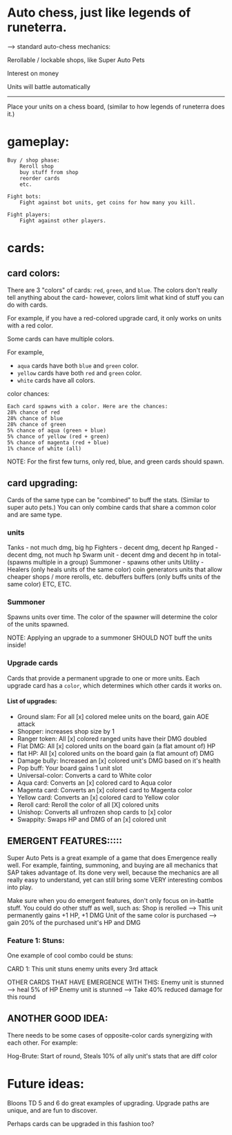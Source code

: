 


# Auto chess, just like legends of runeterra.


--> standard auto-chess mechanics:

Rerollable / lockable shops, like Super Auto Pets

Interest on money

Units will battle automatically

----------------------------------------------------------------------------
Place your units on a chess board, (similar to how legends of runeterra does it.)



# gameplay:
```
Buy / shop phase:
    Reroll shop
    buy stuff from shop
    reorder cards
    etc.

Fight bots:
    Fight against bot units, get coins for how many you kill.

Fight players:
    Fight against other players.
```



# cards:

## card colors:
There are 3 "colors" of cards:
`red`, `green`, and `blue`.
The colors don't really tell anything about the card- however, colors
limit what kind of stuff you can do with cards.

For example, if you have a red-colored upgrade card, it only works on units
with a red color.

Some cards can have multiple colors. 

For example, 
- `aqua` cards have both `blue` and `green` color.
- `yellow` cards have both `red` and `green` color.
- `white` cards have all colors.

color chances:
```
Each card spawns with a color. Here are the chances:
28% chance of red
28% chance of blue
28% chance of green
5% chance of aqua (green + blue)
5% chance of yellow (red + green)
5% chance of magenta (red + blue)
1% chance of white (all)
```
NOTE: 
For the first few turns, only red, blue, and green cards should spawn.



## card upgrading:
Cards of the same type can be "combined" to buff the stats. 
(Similar to super auto pets.)
You can only combine cards that share a common color and are same type.



### units
Tanks - not much dmg, big hp
Fighters - decent dmg, decent hp
Ranged - decent dmg, not much hp
Swarm unit - decent dmg and decent hp in total- (spawns multiple in a group)
Summoner - spawns other units
Utility -
    Healers (only heals units of the same color)
    coin generators
    units that allow cheaper shops / more rerolls, etc.
    debuffers
    buffers  (only buffs units of the same color)
    ETC, ETC.


### Summoner  
Spawns units over time.
The color of the spawner will determine the color of the units spawned.

NOTE: Applying an upgrade to a summoner SHOULD NOT buff the units inside!



### Upgrade cards
Cards that provide a permanent upgrade to one or more units.
Each upgrade card has a `color`, which determines which other cards it works on.

#### List of upgrades:
- Ground slam: For all [x] colored melee units on the board, gain AOE attack
- Shopper: increases shop size by 1
- Ranger token: All [x] colored ranged units have their DMG doubled
- Flat DMG: All [x] colored units on the board gain (a flat amount of) HP
- flat HP: All [x] colored units on the board gain (a flat amount of) DMG
- Damage bully: Increased an [x] colored unit's DMG based on it's health
- Pop buff: Your board gains 1 unit slot
- Universal-color: Converts a card to White color
- Aqua card: Converts an [x] colored card to Aqua color
- Magenta card: Converts an [x] colored card to Magenta color
- Yellow card: Converts an [x] colored card to Yellow color
- Reroll card: Reroll the color of all [X] colored units
- Unishop: Converts all unfrozen shop cards to [x] color
- Swappity: Swaps HP and DMG of an [x] colored unit



## EMERGENT FEATURES:::::
Super Auto Pets is a great example of a game that does Emergence really well.
For example, fainting, summoning, and buying are all mechanics that SAP
takes advantage of.
Its done very well, because the mechanics are all really easy to understand,
yet can still bring some VERY interesting combos into play.

Make sure when you do emergent features, don't only focus on in-battle stuff.
You could do other stuff as well, such as:
Shop is rerolled --> This unit permanently gains +1 HP, +1 DMG
Unit of the same color is purchased --> gain 20% of the purchased unit's HP and DMG





### Feature 1: Stuns:
One example of cool combo could be stuns:

CARD 1:
This unit stuns enemy units every 3rd attack

OTHER CARDS THAT HAVE EMERGENCE WITH THIS:
Enemy unit is stunned --> heal 5% of HP
Enemy unit is stunned --> Take 40% reduced damage for this round



## ANOTHER GOOD IDEA:
There needs to be some cases of opposite-color cards synergizing with each other.
For example:

Hog-Brute:
Start of round,
Steals 10% of ally unit's stats that are diff color








# Future ideas:

Bloons TD 5 and 6 do great examples of upgrading.
Upgrade paths are unique, and are fun to discover.

Perhaps cards can be upgraded in this fashion too?




